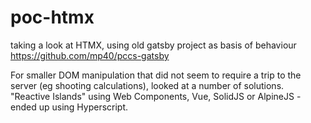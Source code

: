 # poc-htmx

taking a look at HTMX, using old gatsby project as basis of behaviour
https://github.com/mp40/pccs-gatsby

For smaller DOM manipulation that did not seem to require a trip to the server (eg shooting calculations), looked at a number of solutions. "Reactive Islands" using Web Components, Vue, SolidJS or AlpineJS - ended up using Hyperscript.
